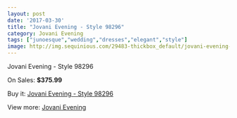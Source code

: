```yaml
---
layout: post
date: '2017-03-30'
title: "Jovani Evening - Style 98296"
category: Jovani Evening
tags: ["junoesque","wedding","dresses","elegant","style"]
image: http://img.sequinious.com/29483-thickbox_default/jovani-evening-style-98296.jpg
---
```

Jovani Evening - Style 98296

On Sales: **$375.99**
<a href="https://www.sequinious.com/jovani-evening/10992-jovani-evening-style-98296.html"><amp-img layout="responsive" width="600" height="600" src="//img.sequinious.com/29483-thickbox_default/jovani-evening-style-98296.jpg" alt="Jovani Evening - Style 98296 0" /></a>
<a href="https://www.sequinious.com/jovani-evening/10992-jovani-evening-style-98296.html"><amp-img layout="responsive" width="600" height="600" src="//img.sequinious.com/29484-thickbox_default/jovani-evening-style-98296.jpg" alt="Jovani Evening - Style 98296 1" /></a>

Buy it: [Jovani Evening - Style 98296](https://www.sequinious.com/jovani-evening/10992-jovani-evening-style-98296.html "Jovani Evening - Style 98296")

View more: [Jovani Evening](https://www.sequinious.com/59-jovani-evening "Jovani Evening")